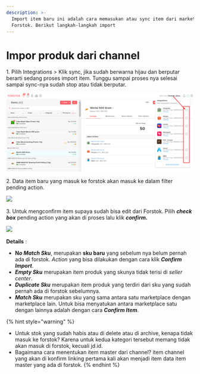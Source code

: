 ```yaml
---
description: >-
  Import item baru ini adalah cara memasukan atau sync item dari marketplace ke
  Forstok. Berikut langkah-langkah import
---
```


# Impor produk dari channel

1\. Pilih Integrations > Klik sync, jika sudah berwarna hijau dan berputar berarti sedang proses import item.  Tunggu sampai proses nya selesai sampai sync-nya sudah stop atau tidak berputar.

![](<../../.gitbook/assets/image (269).png>)

2\. Data item baru yang masuk ke forstok akan masuk ke dalam filter pending action.&#x20;

![](https://s3.amazonaws.com/cdn.freshdesk.com/data/helpdesk/attachments/production/48062606609/original/6k3VYAG1dnSDNDNd2uTVSGeADp7vL5mqPQ.png?1601871664)

3\. Untuk mengconfirm item supaya sudah bisa edit dari Forstok. Pilih _**check box**_ pending action yang akan di proses lalu klik _**confirm.**_

![](https://s3.amazonaws.com/cdn.freshdesk.com/data/helpdesk/attachments/production/48062606695/original/6QyB\_0vG-xaoRijYeuKUO1\_XKK0o3\_VgEQ.png?1601871849)

**Details** :&#x20;

* **N**_**o Match Sku**_, merupakan **sku baru** yang sebelum nya belum pernah ada di forstok. _Action_ yang bisa dilakukan dengan cara klik _**Confirm Import**_.&#x20;
* _**Empty Sku**_ merupakan item produk yang skunya tidak terisi di _seller center_.
* _**Duplicate Sku**_ merupakan item produk yang terdiri dari sku yang sudah pernah ada di forstok sebelumnya.&#x20;
* _**Match Sku**_ merupakan sku yang sama antara satu marketplace dengan marketplace lain. Untuk bisa menyatukan antara marketplace satu dengan lainnya adalah dengan cara _**Confirm Item**_.

{% hint style="warning" %}
* Untuk stok yang sudah habis atau di delete atau di archive, kenapa tidak masuk ke forstok? Karena untuk kedua kategori tersebut memang tidak akan masuk di forstok, kecuali jd.id.&#x20;
* Bagaimana cara menentukan item master dari channel? item channel yang akan di konfirm linking pertama kali akan menjadi item data item master yang ada di forstok.
{% endhint %}




